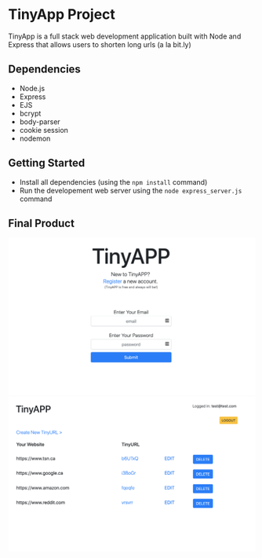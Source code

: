 # TinyApp Project
TinyApp is a full stack web development application built with Node and Express that allows users to shorten long 
urls (a la bit.ly)

## Dependencies 

- Node.js
- Express
- EJS
- bcrypt
- body-parser
- cookie session
- nodemon

## Getting Started

- Install all dependencies (using the `npm install` command)
- Run the developement web server using the `node express_server.js` command

## Final Product

![screenshot1](/screenshots/register-page.png?raw=true "Optional Title")
![screenshot2](/screenshots/url-index.png?raw=true "Optional Title")

